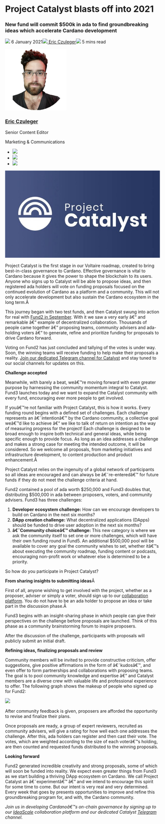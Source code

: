 # Project Catalyst blasts off into 2021
### **New fund will commit $500k in ada to find groundbreaking ideas which accelerate Cardano development**
![](img/2021-01-06-project-catalyst-blasts-off-into-2021.002.png) 6 January 2021![](img/2021-01-06-project-catalyst-blasts-off-into-2021.002.png)[ Eric Czuleger](/en/blog/authors/eric-czuleger/page-1/)![](img/2021-01-06-project-catalyst-blasts-off-into-2021.003.png) 5 mins read

![Eric Czuleger](img/2021-01-06-project-catalyst-blasts-off-into-2021.004.png)[](/en/blog/authors/eric-czuleger/page-1/)
### [**Eric Czuleger**](/en/blog/authors/eric-czuleger/page-1/)
Senior Content Editor

Marketing & Communications

- ![](img/2021-01-06-project-catalyst-blasts-off-into-2021.005.png)[](mailto:eric.czuleger@iohk.io "Email")
- ![](img/2021-01-06-project-catalyst-blasts-off-into-2021.006.png)[](https://www.linkedin.com/in/eric-czuleger-6b67a395/ "LinkedIn")
- ![](img/2021-01-06-project-catalyst-blasts-off-into-2021.007.png)[](https://twitter.com/eczuleger "Twitter")

![ Project Catalyst blasts off into 2021 ](img/2021-01-06-project-catalyst-blasts-off-into-2021.008.jpeg)

Project Catalyst is the first stage in our Voltaire roadmap, created to bring best-in-class governance to Cardano. Effective governance is vital to Cardano because it gives the power to shape the blockchain to its users. Anyone who signs up to Catalyst will be able to propose ideas, and then registered ada holders will vote on funding proposals focused on the continued evolution of Cardano as a platform and a community. This will not only accelerate development but also sustain the Cardano ecosystem in the long term.Â 

This journey began with two test funds, and then Catalyst swung into action for real with [Fund2 in September](https://iohk.io/en/blog/posts/2020/09/16/project-catalyst-introducing-our-first-public-fund-for-cardano-community-innovation/). With it we saw a very early â€“ and remarkable â€“ example of decentralized collaboration. Thousands of people came together â€“ proposing teams, community advisers and ada-holding voters â€“ to generate, refine and prioritize funding for proposals to drive Cardano forward.

Voting on Fund2 has just concluded and tallying of the votes is under way. Soon, the winning teams will receive funding to help make their proposals a reality. [Join our dedicated Telegram channel for Catalyst](https://t.me/cardanocatalyst) and stay tuned to our social channels for updates on this.

**Challenge accepted**

Meanwhile, with barely a beat, weâ€™re moving forward with even greater purpose by harnessing the community momentum integral to Catalyst. Fund3 launches today and we want to expand the Catalyst community with every fund, encouraging ever more people to get involved.

If youâ€™re not familiar with Project Catalyst, this is how it works. Every funding round begins with a defined set of challenges. Each challenge represents an â€˜intentionâ€™ by the Cardano community, a collective goal weâ€™d like to achieve â€“ we like to talk of return on intention as the way of measuring progress for the project! Each challenge is designed to be broad enough to inspire both technical and general ideas, while being specific enough to provide focus. As long as an idea addresses a challenge and makes a strong case for meeting the intended outcome, it will be considered. So we welcome all proposals, from marketing initiatives and infrastructure development, to content production and product enhancement.Â 

Project Catalyst relies on the ingenuity of a global network of participants so all ideas are encouraged and can always be â€˜re-enteredâ€™ for future funds if they do not meet the challenge criteria at hand.

Fund2 contained a pool of ada worth $250,000 and Fund3 doubles that, distributing $500,000 in ada between proposers, voters, and community advisers. Fund3 has three challenges:

1. **Developer ecosystem challenge:** How can we encourage developers to build on Cardano in the next six months?
1. **DApp creation challenge:** What decentralized applications (DApps) should be funded to drive user adoption in the next six months?
1. **â€˜Community choiceâ€™ challenge:** This new category is where we ask the community itself to set one or more challenges, which will have their own funding round in Fund5. An additional $500,000 pool will be available to cover any goal the community wishes to set, whether itâ€™s about executing the community roadmap, funding content or podcasts, encouraging non-profit work or whatever else is determined to be a priority.

So how do you participate in Project Catalyst?

**From sharing insights to submitting ideas**Â 

First of all, anyone wishing to get involved with the project, whether as a proposer, adviser or simply a voter, should sign up to our [collaboration platform](https://cardano.ideascale.com/a/index). You do not have to be an ada holder to propose an idea or take part in the discussion phase.Â 

Fund3 begins with an insight-sharing phase in which people can give their perspectives on the challenge before proposals are launched. Think of this phase as a community brainstorming forum to inspire proposers.

After the discussion of the challenge, participants with proposals will publicly submit an initial draft.

**Refining ideas, finalizing proposals and review**

Community members will be invited to provide constructive criticism, offer suggestions, give positive affirmations in the form of â€˜kudosâ€™, and even offer to form partnerships and collaborations with proposing teams. The goal is to pool community knowledge and expertise â€“ and Catalyst members are a diverse crew with valuable life and professional experience to offer. The following graph shows the makeup of people who signed up for Fund2:

![](img/2021-01-06-project-catalyst-blasts-off-into-2021.009.png)

After community feedback is given, proposers are afforded the opportunity to revise and finalize their plans.

Once proposals are ready, a group of expert reviewers, recruited as community advisers, will give a rating for how well each one addresses the challenge. After this, ada holders can register and then cast their vote. The votes, which are weighted according to the size of each voterâ€™s holding, are then counted and requested funds distributed to the winning proposals.

**Looking forward**

Fund2 generated incredible creativity and strong proposals, some of which will soon be funded into reality. We expect even greater things from Fund3 as we start building a thriving DApp ecosystem on Cardano. We call Project Catalyst an â€˜experimentâ€™ â€“ and we intend to encourage this spirit for some time to come. But our intent is very real and very determined. Every week that goes by presents opportunities to improve and refine this groundbreaking program for, and with, the Cardano community.

*Join us in developing Cardanoâ€™s on-chain governance by signing up to our [IdeaScale](https://cardano.ideascale.com/) collaboration platform and our dedicated Catalyst [Telegram](https://t.me/cardanocatalyst) channel.*
